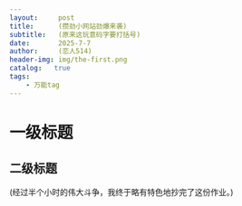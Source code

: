 ```yaml
---
layout:     post
title:      (攒劲小网站劲爆来袭)
subtitle:   (原来这玩意码字要打括号)
date:       2025-7-7
author:     (恋人514)
header-img: img/the-first.png
catalog:   true
tags:
    - 万能tag
---
```

# 一级标题
## 二级标题
(经过半个小时的伟大斗争，我终于略有特色地抄完了这份作业。)
